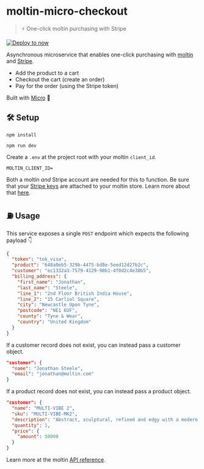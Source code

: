 # moltin-micro-checkout

> ⚡️ One-click moltin purchasing with Stripe

[![Deploy to now](https://deploy.now.sh/static/button.svg)](https://deploy.now.sh/?repo=https://github.com/ynnoj/moltin-micro-checkout&env=MOLTIN_CLIENT_ID)

Asynchronous microservice that enables one-click purchasing with [moltin](https://moltin.com) and [Stripe](https://stripe.com).

* Add the product to a cart
* Checkout the cart (create an order)
* Pay for the order (using the Stripe token)

Built with [Micro](https://github.com/zeit/micro) 🤩

## 🛠 Setup

`npm install`

`npm run dev`

Create a `.env` at the project root with your moltin `client_id`.

```dosini
MOLTIN_CLIENT_ID=
```

Both a moltin _and_ Stripe account are needed for this to function. Be sure that your [Stripe keys](https://stripe.com/docs/dashboard#api-keys) are attached to your moltin store. Learn more about that [here](https://docs.moltin.com/?bash#configuring-stripe).

## ⛽️ Usage

This service exposes a single `POST` endpoint which expects the following payload 👇

```json
{
  "token": "tok_visa",
  "product": "648a0eb5-329b-4475-bd8e-5eed12d27b2c",
  "customer": "ec1332a3-7579-4129-90b1-4f0d2c4e38b5",
  "billing_address": {
    "first_name": "Jonathan",
    "last_name": "Steele",
    "line_1": "2nd Floor British India House",
    "line_2": "15 Carliol Square",
    "city": "Newcastle Upon Tyne",
    "postcode": "NE1 6UF",
    "county": "Tyne & Wear",
    "country": "United Kingdom"
  }
}
```

If a customer record does not exist, you can instead pass a customer object.

```json
"customer": {  
  "name": "Jonathan Steele",
  "email": "jonathan@moltin.com"
}
```

If a product record does not exist, you can instead pass a product object.

```json
"customer": {  
  "name": "MULTI-VIBE 2",
  "sku": "MULTI-VIBE-MK2",
  "description": "Abstract, sculptural, refined and edgy with a modern twist.",
  "quantity": 1,
  "price": {
    "amount": 50000
  }
}
```

Learn more at the moltin [API reference](https://docs.moltin.com).
